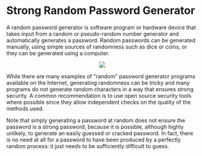 # Strong Random Password Generator
<p>
A random password generator is software program or hardware device that takes input from a random or pseudo-random number generator and automatically generates a password.
Random passwords can be generated manually, using simple sources of randomness such as dice or coins, or they can be generated using a computer.
</p>
<p align="center">
  <img src="https://i.postimg.cc/XNDVhbCF/Security-Operation-Center-2.jpg">
</p>
<p>
While there are many examples of "random" password generator programs available on the Internet, generating randomness can be tricky and many programs do not generate random characters in a way that ensures strong security.
A common recommendation is to use open source security tools where possible since they allow independent checks on the quality of the methods used.
</p>
<p>
Note that simply generating a password at random does not ensure the password is a strong password, because it is possible, although highly unlikely, to generate an easily guessed or cracked password.
In fact, there is no need at all for a password to have been produced by a perfectly random process: it just needs to be sufficiently difficult to guess.
</p>
